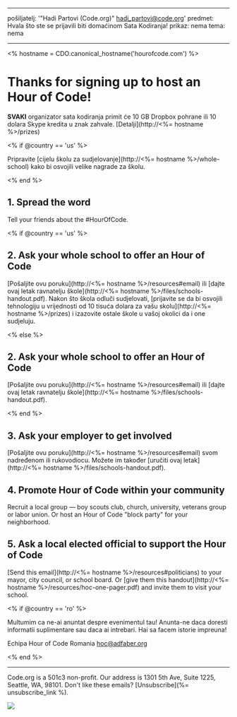* * *

pošiljatelj: '"Hadi Partovi (Code.org)" [&#104;&#x61;&#x64;&#105;&#x5f;&#112;&#x61;&#x72;&#116;&#x6f;&#118;&#x69;&#x40;&#99;&#x6f;&#100;&#x65;&#x2e;&#111;&#x72;&#103;](&#109;&#x61;&#105;&#x6c;&#x74;&#111;&#x3a;&#104;&#x61;&#x64;&#105;&#x5f;&#112;&#x61;&#x72;&#116;&#x6f;&#118;&#x69;&#x40;&#99;&#x6f;&#100;&#x65;&#x2e;&#111;&#x72;&#103;)' predmet: Hvala što ste se prijavili biti domaćinom Sata Kodiranja! prikaz: nema tema: nema

* * *

<% hostname = CDO.canonical_hostname('hourofcode.com') %>

# Thanks for signing up to host an Hour of Code!

**SVAKI** organizator sata kodiranja primit će 10 GB Dropbox pohrane ili 10 dolara Skype kredita u znak zahvale. [Detalji](http://<%= hostname %>/prizes)

<% if @country == 'us' %>

Pripravite [cijelu školu za sudjelovanje](http://<%= hostname %>/whole-school) kako bi osvojili velike nagrade za školu.

<% end %>

## 1. Spread the word

Tell your friends about the #HourOfCode.

<% if @country == 'us' %>

## 2. Ask your whole school to offer an Hour of Code

[Pošaljite ovu poruku](http://<%= hostname %>/resources#email) ili [dajte ovaj letak ravnatelju škole](http://<%= hostname %>/files/schools-handout.pdf). Nakon što škola odluči sudjelovati, [prijavite se da bi osvojili tehnologiju u vrijednosti od 10 tisuća dolara za vašu skolu](http://<%= hostname %>/prizes) i izazovite ostale škole u vašoj okolici da i one sudjeluju.

<% else %>

## 2. Ask your whole school to offer an Hour of Code

[Pošaljite ovu poruku](http://<%= hostname %>/resources#email) ili [dajte ovaj letak ravnatelju škole](http://<%= hostname %>/files/schools-handout.pdf).

<% end %>

## 3. Ask your employer to get involved

[Pošaljite ovu poruku](http://<%= hostname %>/resources#email) svom nadređenom ili rukovodiocu. Možete im također [uručiti ovaj letak](http://<%= hostname %>/files/schools-handout.pdf).

## 4. Promote Hour of Code within your community

Recruit a local group — boy scouts club, church, university, veterans group or labor union. Or host an Hour of Code "block party" for your neighborhood.

## 5. Ask a local elected official to support the Hour of Code

[Send this email](http://<%= hostname %>/resources#politicians) to your mayor, city council, or school board. Or [give them this handout](http://<%= hostname %>/resources/hoc-one-pager.pdf) and invite them to visit your school.

<% if @country == 'ro' %>

Multumim ca ne-ai anuntat despre evenimentul tau! Anunta-ne daca doresti informatii suplimentare sau daca ai intrebari. Hai sa facem istorie impreuna!

Echipa Hour of Code Romania hoc@adfaber.org

<% end %>

* * *

Code.org is a 501c3 non-profit. Our address is 1301 5th Ave, Suite 1225, Seattle, WA, 98101. Don't like these emails? [Unsubscribe](%= unsubscribe_link %).

![](<%= tracking_pixel %>)